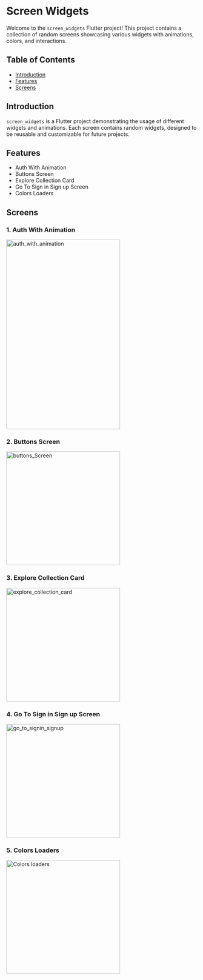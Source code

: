 # Screen Widgets

Welcome to the `screen_widgets` Flutter project! This project contains a collection of random screens showcasing various widgets with animations, colors, and interactions.

## Table of Contents

- [Introduction](#introduction)
- [Features](#features)
- [Screens](#screens)

## Introduction

`screen_widgets` is a Flutter project demonstrating the usage of different widgets and animations. Each screen contains random widgets, designed to be reusable and customizable for future projects.

## Features

- Auth With Animation
- Buttons Screen
- Explore Collection Card
- Go To Sign in Sign up Screen
- Colors Loaders

## Screens

### 1. Auth With Animation

<img src="https://github.com/user-attachments/assets/4859c035-ee32-4d09-bed0-dcf6f99c9c7c" alt="auth_with_animation" height="500" width="300">

### 2. Buttons Screen

<img src="https://github.com/user-attachments/assets/440e7459-485c-4b29-be2e-186e881e3229" alt="buttons_Screen" height="300" width="300">

### 3. Explore Collection Card

<img src="https://github.com/user-attachments/assets/3cbb1342-f442-4a81-93a9-e443da6882ea" alt="explore_collection_card" height="300" width="300">

### 4. Go To Sign in Sign up Screen

<img src="https://github.com/user-attachments/assets/9c8c6067-1f18-448b-bda7-5be0ec929a01" alt="go_to_signin_signup" height="300" width="300">

### 5. Colors Loaders

<img src="https://github.com/user-attachments/assets/d88a9c63-8c63-4944-a694-9026d386d03d" alt="Colors loaders" height="300" width="300">
